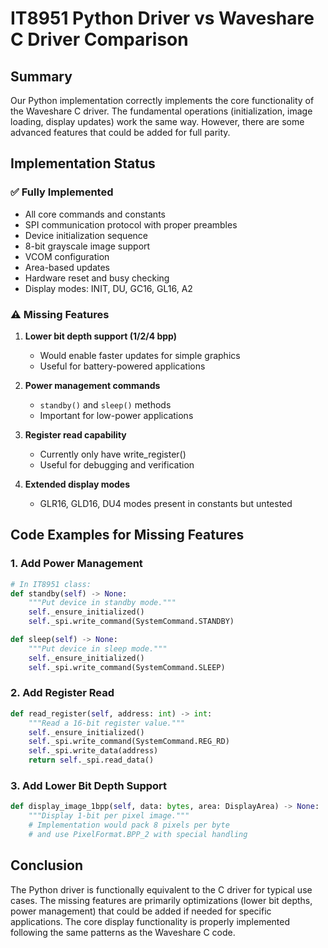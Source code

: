 # IT8951 Python Driver vs Waveshare C Driver Comparison

## Summary

Our Python implementation correctly implements the core functionality of the Waveshare C driver. The fundamental operations (initialization, image loading, display updates) work the same way. However, there are some advanced features that could be added for full parity.

## Implementation Status

### ✅ Fully Implemented
- All core commands and constants
- SPI communication protocol with proper preambles
- Device initialization sequence
- 8-bit grayscale image support
- VCOM configuration
- Area-based updates
- Hardware reset and busy checking
- Display modes: INIT, DU, GC16, GL16, A2

### ⚠️ Missing Features
1. **Lower bit depth support (1/2/4 bpp)**
   - Would enable faster updates for simple graphics
   - Useful for battery-powered applications

2. **Power management commands**
   - `standby()` and `sleep()` methods
   - Important for low-power applications

3. **Register read capability**
   - Currently only have write_register()
   - Useful for debugging and verification

4. **Extended display modes**
   - GLR16, GLD16, DU4 modes present in constants but untested

## Code Examples for Missing Features

### 1. Add Power Management
```python
# In IT8951 class:
def standby(self) -> None:
    """Put device in standby mode."""
    self._ensure_initialized()
    self._spi.write_command(SystemCommand.STANDBY)

def sleep(self) -> None:
    """Put device in sleep mode."""
    self._ensure_initialized()
    self._spi.write_command(SystemCommand.SLEEP)
```

### 2. Add Register Read
```python
def read_register(self, address: int) -> int:
    """Read a 16-bit register value."""
    self._ensure_initialized()
    self._spi.write_command(SystemCommand.REG_RD)
    self._spi.write_data(address)
    return self._spi.read_data()
```

### 3. Add Lower Bit Depth Support
```python
def display_image_1bpp(self, data: bytes, area: DisplayArea) -> None:
    """Display 1-bit per pixel image."""
    # Implementation would pack 8 pixels per byte
    # and use PixelFormat.BPP_2 with special handling
```

## Conclusion

The Python driver is functionally equivalent to the C driver for typical use cases. The missing features are primarily optimizations (lower bit depths, power management) that could be added if needed for specific applications. The core display functionality is properly implemented following the same patterns as the Waveshare C code.